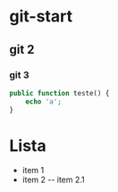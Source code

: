 # git-start
## git 2
### git 3

```php
public function teste() {
    echo 'a';
}
``` 

# Lista

 - item 1
 - item 2
 -- item 2.1
